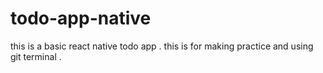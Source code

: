 # todo-app-native

this is  a basic react native todo app . this is for making practice and using git terminal . 
